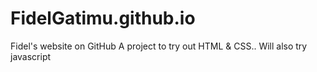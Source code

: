 # FidelGatimu.github.io
Fidel's website on GitHub
A project to try out HTML & CSS..
Will also try javascript
